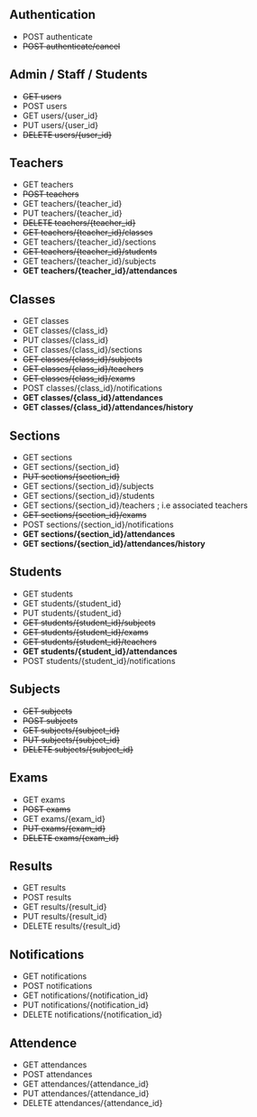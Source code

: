 Authentication
--------------
* POST authenticate
* ~~POST authenticate/cancel~~

Admin / Staff / Students
------------------------
* ~~GET users~~
* POST users
* GET users/{user_id}
* PUT users/{user_id}
* ~~DELETE users/{user_id}~~

Teachers
--------
* GET teachers
* ~~POST teachers~~
* GET teachers/{teacher_id}
* PUT teachers/{teacher_id}
* ~~DELETE teachers/{teacher_id}~~
* ~~GET teachers/{teacher_id}/classes~~
* GET teachers/{teacher_id}/sections
* ~~GET teachers/{teacher_id}/students~~
* GET teachers/{teacher_id}/subjects
* __GET teachers/{teacher_id}/attendances__



Classes
-------
* GET classes
* GET classes/{class_id}
* PUT classes/{class_id}
* GET classes/{class_id}/sections
* ~~GET classes/{class_id}/subjects~~
* ~~GET classes/{class_id}/teachers~~
* ~~GET classes/{class_id}/exams~~
* POST classes/{class_id}/notifications
* __GET classes/{class_id}/attendances__
* __GET classes/{class_id}/attendances/history__

Sections
--------
* GET sections
* GET sections/{section_id}
* ~~PUT sections/{section_id}~~
* GET sections/{section_id}/subjects
* GET sections/{section_id}/students
* GET sections/{section_id}/teachers ; i.e associated teachers
* ~~GET sections/{section_id}/exams~~
* POST sections/{section_id}/notifications
* __GET sections/{section_id}/attendances__
* __GET sections/{section_id}/attendances/history__

Students
--------
* GET students
* GET students/{student_id}
* PUT students/{student_id}
* ~~GET students/{student_id}/subjects~~
* ~~GET students/{student_id}/exams~~
* ~~GET students/{student_id}/teachers~~
* __GET students/{student_id}/attendances__
* POST students/{student_id}/notifications

Subjects
--------
* ~~GET subjects~~
* ~~POST subjects~~
* ~~GET subjects/{subject_id}~~
* ~~PUT subjects/{subject_id}~~
* ~~DELETE subjects/{subject_id}~~

Exams
-----
* GET exams
* ~~POST exams~~
* GET exams/{exam_id}
* ~~PUT exams/{exam_id}~~
* ~~DELETE exams/{exam_id}~~

Results
-------
* GET results
* POST results
* GET results/{result_id}
* PUT results/{result_id}
* DELETE results/{result_id}

Notifications
-------------
* GET notifications
* POST notifications
* GET notifications/{notification_id}
* PUT notifications/{notification_id}
* DELETE notifications/{notification_id}

Attendence
----------
* GET attendances
* POST attendances
* GET attendances/{attendance_id}
* PUT attendances/{attendance_id}
* DELETE attendances/{attendance_id}

